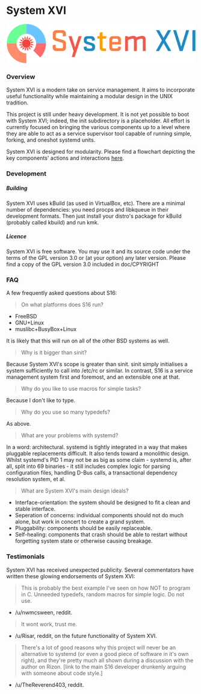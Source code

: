 # System XVI

![System XVI Logo](doc/logotype.png)

### Overview
System XVI is a modern take on service management.  It aims to incorporate
useful functionality while maintaining a modular design in the UNIX tradition.

This project is still under heavy development. It is not yet possible to boot
with System XVI; indeed, the init subdirectory is a placeholder.  All effort is
currently focused on bringing the various components up to a level where they
are able to act as a service supervisor tool capable of running simple,
forking, and oneshot systemd units.

System XVI is designed for modularity. Please find a flowchart depicting the
key components' actions and interactions [here](doc/s16.png).

### Development

##### Building
System XVI uses kBuild (as used in VirtualBox, etc).  There are a minimal
number of dependencies: you need procps and libkqueue in their development
formats. Then just install your distro's package for kBuild (probably called
kbuild) and run kmk.

##### Licence
System XVI is free software. You may use it and its source code under the terms
of the GPL version 3.0 or (at your option) any later version.  Please find a
copy of the GPL version 3.0 included in doc/CPYRIGHT


### FAQ
A few frequently asked questions about S16:

> On what platforms does S16 run?

 * FreeBSD
 * GNU+Linux
 * muslibc+BusyBox+Linux

It is likely that this will run on all of the other BSD systems as well.

> Why is it bigger than sinit?

Because System XVI's scope is greater than sinit. sinit simply initialises a
system sufficiently to call into /etc/rc or similar.  In contrast, S16 is a
service management system first and foremost, and an extensible one at that.

> Why do you like to use macros for simple tasks?

Because I don't like to type.

> Why do you use so many typedefs?

As above.

> What are your problems with systemd?

In a word: architectural. systemd is tightly integrated in a way that makes
pluggable replacements difficult. It also tends toward a monolithic design.
Whilst systemd's PID 1 may not be as big as some claim - systemd is, after all,
split into 69 binaries - it still includes complex logic for parsing
configuration files, handling D-Bus calls, a transactional dependency
resolution system, et al.

> What are System XVI's main design ideals?

 * Interface-orientation: the system should be designed to fit a clean and
   stable interface.
 * Seperation of concerns: individual components should not do much alone, but
   work in concert to create a grand system.
 * Pluggability: components should be easily replaceable.
 * Self-healing: components that crash should be able to restart without
   forgetting system state or otherwise causing breakage.

### Testimonials
System XVI has received unexpected publicity. Several commentators have written
these glowing endorsements of System XVI:

> This is probably the best example I've seen on how NOT to program in C.
> Unneeded typedefs, random macros for simple logic. Do not use.

 - /u/nwmcsween, reddit.

> It wont work, trust me.

 - /u/Risar, reddit, on the future functionality of System XVI.

> There's a lot of good reasons why this project will never be an alternative
> to systemd (or even a good piece of software in it's own right), and they're
> pretty much all shown during a discussion with the author on Rizon. [link to
> the main S16 developer drunkenly arguing with someone about code style.]

- /u/TheReverend403, reddit.
